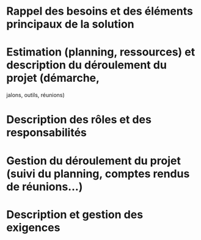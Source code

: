 # Rappel des besoins et des éléments principaux de la solution
# Estimation (planning, ressources) et description du déroulement du projet (démarche,
jalons, outils, réunions)
# Description des rôles et des responsabilités
# Gestion du déroulement du projet (suivi du planning, comptes rendus de réunions...)
# Description et gestion des exigences